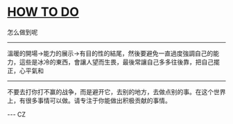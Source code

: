 # [HOW TO DO](https://github.com/ISheepp/2023/issues/3)

怎么做到呢

---

溫暖的開場→能力的展示→有目的性的結尾，然後要避免一直過度強調自己的能力，這些是冰冷的東西，會讓人望而生畏，最後常讓自己多多往後靠，把自己擺正，心平氣和

---

不要去打你打不赢的战争，而是避开它，去别的地方，去做点别的事。在这个世界上，有很多事情可以做。请专注于你能做出积极贡献的事情。

--- CZ